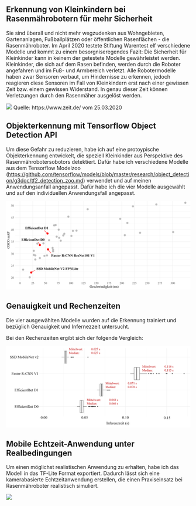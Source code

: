 ## Erkennung von Kleinkindern bei Rasenmährobotern für mehr Sicherheit

Sie sind überall und nicht mehr wegzudenken aus Wohngebieten, Gartenanlagen, Fußballplätzen oder öffentlichen Rasenflächen - die Rasenmähroboter.
Im April 2020 testete Stiftung Warentest elf verschiedene Modelle und kommt zu einem besorgniseregendes Fazit: Die Sicherheit für Kleinkinder kann in keinem der getestete  Modelle gewährleistet werden. Kleinkinder, die sich auf dem Rasen befinden, werden durch die Roboter angefahren und im Fuß- und Armbereich verletzt. Alle  Robotermodelle haben zwar Sensoren verbaut, um Hindernisse zu erkennen, jedoch reagieren diese Sensoren im Fall von Kleinkindern erst nach einer gewissen Zeit bzw. einem gewissen Widerstand. In genau dieser Zeit können Verletzungen durch den Rasenmäher ausgelöst werden.

<img src="./res/Schlagzeit Zeit Online 25.März 2020.png" width="820" />
Quelle: https://www.zeit.de/ vom 25.03.2020

## Objekterkennung mit Tensorflow Object Detection API

Um diese Gefahr zu reduzieren, habe ich auf eine protoypische Objekterkennung entwickelt, die speziell Kleinkinder aus Perspektive des Rasenmährobotersobotors detektiert. Dafür habe ich verschiedene Modelle aus dem Tensorflow Modelzoo (https://github.com/tensorflow/models/blob/master/research/object_detection/g3doc/tf2_detection_zoo.md) verwendet und auf meinen Anwendungsanfall angepasst. Dafür habe ich die vier Modelle ausgewählt und auf den individuellen Anwendungsfall angepasst. 

<img src="./res/Vorauswahl_Modelle_Tensorflow_OD_API.png" width="620"/>

## Genauigkeit und Rechenzeiten

Die vier ausgewählten Modelle wurden auf die Erkennung trainiert und bezüglich Genauigkeit und Infernezzeit untersucht. 

Bei den Rechenzeiten ergibt sich der folgende Vergleich: 

<img src="./res/Inferenzzeiten_GPU_Val_1024px_rot.png" width="820"/>

## Mobile Echtzeit-Anwendung unter Realbedingungen

Um einen möglichst realistischen Anwendung zu erhalten, habe ich das Modell in das TF-Lite Format exportiert. Dadurch lässt sich eine kamerabasierte Echtzeitanwendung erstellen, die einen Praxiseinsatz bei Rasenmähroboter realistisch simuliert.

<img src="./res/Einstellungsmöglichkeiten_und_Vollbild_App.png" width="620"/>
